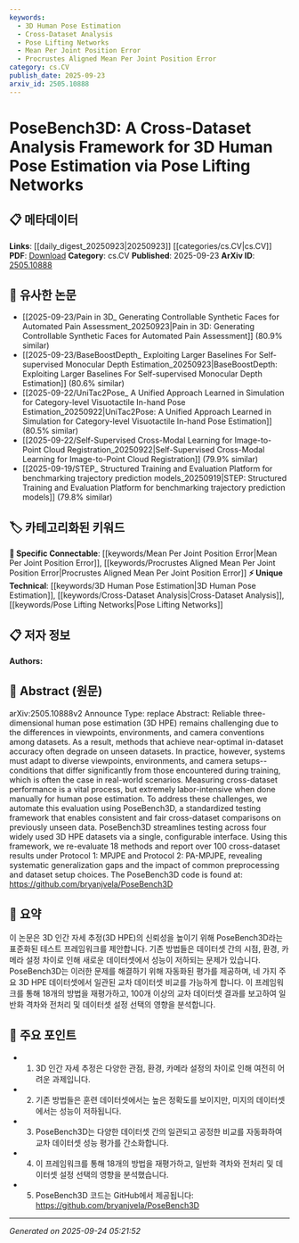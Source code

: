 ```yaml
---
keywords:
  - 3D Human Pose Estimation
  - Cross-Dataset Analysis
  - Pose Lifting Networks
  - Mean Per Joint Position Error
  - Procrustes Aligned Mean Per Joint Position Error
category: cs.CV
publish_date: 2025-09-23
arxiv_id: 2505.10888
---
```


<!-- KEYWORD_LINKING_METADATA:
{
  "processed_timestamp": "2025-09-24T05:21:52.718464",
  "vocabulary_version": "1.0",
  "selected_keywords": [
    "3D Human Pose Estimation",
    "Cross-Dataset Analysis",
    "Pose Lifting Networks",
    "Mean Per Joint Position Error",
    "Procrustes Aligned Mean Per Joint Position Error"
  ],
  "rejected_keywords": [],
  "similarity_scores": {
    "3D Human Pose Estimation": 0.8,
    "Cross-Dataset Analysis": 0.78,
    "Pose Lifting Networks": 0.77,
    "Mean Per Joint Position Error": 0.75,
    "Procrustes Aligned Mean Per Joint Position Error": 0.75
  },
  "extraction_method": "AI_prompt_based",
  "budget_applied": true,
  "candidates_json": {
    "candidates": [
      {
        "surface": "3D Human Pose Estimation",
        "canonical": "3D Human Pose Estimation",
        "aliases": [
          "3D HPE"
        ],
        "category": "unique_technical",
        "rationale": "This is a specific task within computer vision that connects to datasets and methods in the field.",
        "novelty_score": 0.7,
        "connectivity_score": 0.75,
        "specificity_score": 0.85,
        "link_intent_score": 0.8
      },
      {
        "surface": "Cross-Dataset Analysis",
        "canonical": "Cross-Dataset Analysis",
        "aliases": [
          "Cross-Dataset Evaluation"
        ],
        "category": "unique_technical",
        "rationale": "Facilitates understanding of generalization across different datasets, a key concern in machine learning.",
        "novelty_score": 0.65,
        "connectivity_score": 0.7,
        "specificity_score": 0.8,
        "link_intent_score": 0.78
      },
      {
        "surface": "Pose Lifting Networks",
        "canonical": "Pose Lifting Networks",
        "aliases": [
          "Pose Lifting"
        ],
        "category": "unique_technical",
        "rationale": "A specific network type used in 3D pose estimation, linking to neural network architectures.",
        "novelty_score": 0.68,
        "connectivity_score": 0.72,
        "specificity_score": 0.82,
        "link_intent_score": 0.77
      },
      {
        "surface": "MPJPE",
        "canonical": "Mean Per Joint Position Error",
        "aliases": [
          "MPJPE"
        ],
        "category": "specific_connectable",
        "rationale": "A standard metric for evaluating 3D pose estimation accuracy, relevant for benchmarking.",
        "novelty_score": 0.6,
        "connectivity_score": 0.78,
        "specificity_score": 0.8,
        "link_intent_score": 0.75
      },
      {
        "surface": "PA-MPJPE",
        "canonical": "Procrustes Aligned Mean Per Joint Position Error",
        "aliases": [
          "PA-MPJPE"
        ],
        "category": "specific_connectable",
        "rationale": "An adjusted metric for pose estimation accuracy, important for cross-dataset comparison.",
        "novelty_score": 0.6,
        "connectivity_score": 0.78,
        "specificity_score": 0.8,
        "link_intent_score": 0.75
      }
    ],
    "ban_list_suggestions": [
      "method",
      "performance",
      "system"
    ]
  },
  "decisions": [
    {
      "candidate_surface": "3D Human Pose Estimation",
      "resolved_canonical": "3D Human Pose Estimation",
      "decision": "linked",
      "scores": {
        "novelty": 0.7,
        "connectivity": 0.75,
        "specificity": 0.85,
        "link_intent": 0.8
      }
    },
    {
      "candidate_surface": "Cross-Dataset Analysis",
      "resolved_canonical": "Cross-Dataset Analysis",
      "decision": "linked",
      "scores": {
        "novelty": 0.65,
        "connectivity": 0.7,
        "specificity": 0.8,
        "link_intent": 0.78
      }
    },
    {
      "candidate_surface": "Pose Lifting Networks",
      "resolved_canonical": "Pose Lifting Networks",
      "decision": "linked",
      "scores": {
        "novelty": 0.68,
        "connectivity": 0.72,
        "specificity": 0.82,
        "link_intent": 0.77
      }
    },
    {
      "candidate_surface": "MPJPE",
      "resolved_canonical": "Mean Per Joint Position Error",
      "decision": "linked",
      "scores": {
        "novelty": 0.6,
        "connectivity": 0.78,
        "specificity": 0.8,
        "link_intent": 0.75
      }
    },
    {
      "candidate_surface": "PA-MPJPE",
      "resolved_canonical": "Procrustes Aligned Mean Per Joint Position Error",
      "decision": "linked",
      "scores": {
        "novelty": 0.6,
        "connectivity": 0.78,
        "specificity": 0.8,
        "link_intent": 0.75
      }
    }
  ]
}
-->

# PoseBench3D: A Cross-Dataset Analysis Framework for 3D Human Pose Estimation via Pose Lifting Networks

## 📋 메타데이터

**Links**: [[daily_digest_20250923|20250923]] [[categories/cs.CV|cs.CV]]
**PDF**: [Download](https://arxiv.org/pdf/2505.10888.pdf)
**Category**: cs.CV
**Published**: 2025-09-23
**ArXiv ID**: [2505.10888](https://arxiv.org/abs/2505.10888)

## 🔗 유사한 논문
- [[2025-09-23/Pain in 3D_ Generating Controllable Synthetic Faces for Automated Pain Assessment_20250923|Pain in 3D: Generating Controllable Synthetic Faces for Automated Pain Assessment]] (80.9% similar)
- [[2025-09-23/BaseBoostDepth_ Exploiting Larger Baselines For Self-supervised Monocular Depth Estimation_20250923|BaseBoostDepth: Exploiting Larger Baselines For Self-supervised Monocular Depth Estimation]] (80.6% similar)
- [[2025-09-22/UniTac2Pose_ A Unified Approach Learned in Simulation for Category-level Visuotactile In-hand Pose Estimation_20250922|UniTac2Pose: A Unified Approach Learned in Simulation for Category-level Visuotactile In-hand Pose Estimation]] (80.5% similar)
- [[2025-09-22/Self-Supervised Cross-Modal Learning for Image-to-Point Cloud Registration_20250922|Self-Supervised Cross-Modal Learning for Image-to-Point Cloud Registration]] (79.9% similar)
- [[2025-09-19/STEP_ Structured Training and Evaluation Platform for benchmarking trajectory prediction models_20250919|STEP: Structured Training and Evaluation Platform for benchmarking trajectory prediction models]] (79.8% similar)

## 🏷️ 카테고리화된 키워드
**🔗 Specific Connectable**: [[keywords/Mean Per Joint Position Error|Mean Per Joint Position Error]], [[keywords/Procrustes Aligned Mean Per Joint Position Error|Procrustes Aligned Mean Per Joint Position Error]]
**⚡ Unique Technical**: [[keywords/3D Human Pose Estimation|3D Human Pose Estimation]], [[keywords/Cross-Dataset Analysis|Cross-Dataset Analysis]], [[keywords/Pose Lifting Networks|Pose Lifting Networks]]

## 📋 저자 정보

**Authors:** 

## 📄 Abstract (원문)

arXiv:2505.10888v2 Announce Type: replace 
Abstract: Reliable three-dimensional human pose estimation (3D HPE) remains challenging due to the differences in viewpoints, environments, and camera conventions among datasets. As a result, methods that achieve near-optimal in-dataset accuracy often degrade on unseen datasets. In practice, however, systems must adapt to diverse viewpoints, environments, and camera setups--conditions that differ significantly from those encountered during training, which is often the case in real-world scenarios. Measuring cross-dataset performance is a vital process, but extremely labor-intensive when done manually for human pose estimation. To address these challenges, we automate this evaluation using PoseBench3D, a standardized testing framework that enables consistent and fair cross-dataset comparisons on previously unseen data. PoseBench3D streamlines testing across four widely used 3D HPE datasets via a single, configurable interface. Using this framework, we re-evaluate 18 methods and report over 100 cross-dataset results under Protocol 1: MPJPE and Protocol 2: PA-MPJPE, revealing systematic generalization gaps and the impact of common preprocessing and dataset setup choices. The PoseBench3D code is found at: https://github.com/bryanjvela/PoseBench3D

## 📝 요약

이 논문은 3D 인간 자세 추정(3D HPE)의 신뢰성을 높이기 위해 PoseBench3D라는 표준화된 테스트 프레임워크를 제안합니다. 기존 방법들은 데이터셋 간의 시점, 환경, 카메라 설정 차이로 인해 새로운 데이터셋에서 성능이 저하되는 문제가 있습니다. PoseBench3D는 이러한 문제를 해결하기 위해 자동화된 평가를 제공하며, 네 가지 주요 3D HPE 데이터셋에서 일관된 교차 데이터셋 비교를 가능하게 합니다. 이 프레임워크를 통해 18개의 방법을 재평가하고, 100개 이상의 교차 데이터셋 결과를 보고하여 일반화 격차와 전처리 및 데이터셋 설정 선택의 영향을 분석합니다.

## 🎯 주요 포인트

- 1. 3D 인간 자세 추정은 다양한 관점, 환경, 카메라 설정의 차이로 인해 여전히 어려운 과제입니다.
- 2. 기존 방법들은 훈련 데이터셋에서는 높은 정확도를 보이지만, 미지의 데이터셋에서는 성능이 저하됩니다.
- 3. PoseBench3D는 다양한 데이터셋 간의 일관되고 공정한 비교를 자동화하여 교차 데이터셋 성능 평가를 간소화합니다.
- 4. 이 프레임워크를 통해 18개의 방법을 재평가하고, 일반화 격차와 전처리 및 데이터셋 설정 선택의 영향을 분석했습니다.
- 5. PoseBench3D 코드는 GitHub에서 제공됩니다: https://github.com/bryanjvela/PoseBench3D


---

*Generated on 2025-09-24 05:21:52*